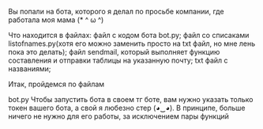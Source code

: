 Вы попали на бота, которого я делал по просьбе компании, где работала моя мама (* ^ ω ^)

Что находится в файлах:
  файл с кодом бота bot.py;
  файл со списаками listofnames.py(хотя его можно заменить просто на txt файл, но мне лень пока это делать);
  файл sendmail, который выполняет функцию составления и отправки таблицы на указанную почту;
  txt файл с названиями;

Итак, пройдемся по файлам

bot.py
  Чтобы запустить бота в своем тг боте, вам нужно указать только токен вашего бота, а свой я любезно стер (◕‿◕). В принципе, больше ничего не нужно для его работы, за исключением пары функций
